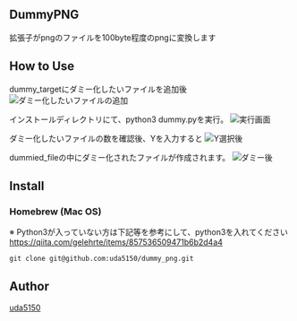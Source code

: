 ## DummyPNG
拡張子がpngのファイルを100byte程度のpngに変換します

## How to Use

dummy_targetにダミー化したいファイルを追加後
![ダミー化したいファイルの追加](https://user-images.githubusercontent.com/14251536/38484918-0c4bf57e-3c13-11e8-9ded-8606f70428fe.png)

インストールディレクトリにて、python3 dummy.pyを実行。
![実行画面](https://user-images.githubusercontent.com/14251536/38484972-3f6a6f12-3c13-11e8-9c33-41e48d4e5d4f.png)

ダミー化したいファイルの数を確認後、Yを入力すると
![Y選択後](https://user-images.githubusercontent.com/14251536/38485238-0a111f5e-3c14-11e8-810b-2dc77e30d1f7.png)

dummied_fileの中にダミー化されたファイルが作成されます。
![ダミー後](https://user-images.githubusercontent.com/14251536/38485068-8ebd0f48-3c13-11e8-8c94-c92926bd2210.png)


## Install

### Homebrew (Mac OS)

※ Python3が入っていない方は下記等を参考にして、python3を入れてください
https://qiita.com/gelehrte/items/857536509471b6b2d4a4

```
git clone git@github.com:uda5150/dummy_png.git
```


## Author
[uda5150](https://github.com/uda5150)
